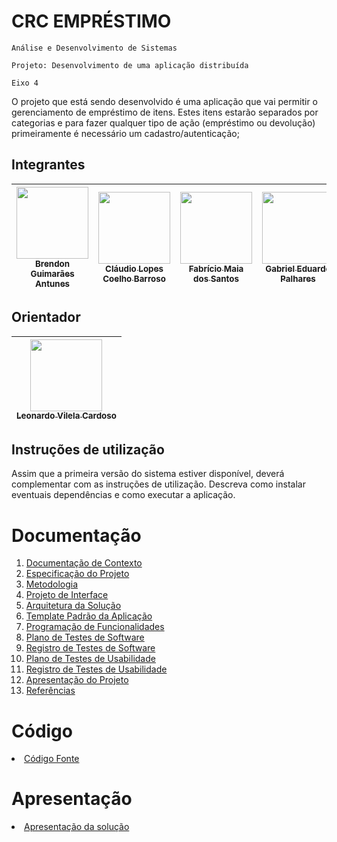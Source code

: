 # CRC EMPRÉSTIMO

`Análise e Desenvolvimento de Sistemas`

`Projeto: Desenvolvimento de uma aplicação distribuída`

`Eixo 4`

O projeto que está sendo desenvolvido é uma aplicação que vai permitir o gerenciamento de empréstimo de itens. Estes itens estarão separados por categorias e para fazer qualquer tipo de ação (empréstimo ou devolução) primeiramente é necessário um cadastro/autenticação; 

## Integrantes

| [<img src="https://avatars.githubusercontent.com/u/57053841?v=4" width=115><br><sub>Brendon Guimarães Antunes</sub>](https://github.com/BrendonGuima) |[<img src="https://avatars.githubusercontent.com/u/115187389?v=4" width=115><br><sub>Cláudio Lopes Coelho Barroso</sub>](https://github.com/ClaudioBarroso) |[<img src="https://avatars.githubusercontent.com/u/114435981?v=4" width=115><br><sub>Fabrício Maia dos Santos</sub>](https://github.com/FabricioMaia) | [<img src="https://avatars.githubusercontent.com/u/34951844?v=4" width=115><br><sub>Gabriel Eduardo Palhares</sub>](https://github.com/minortypo) | [<img src="https://avatars.githubusercontent.com/u/114194318?v=4" width=115><br><sub>Jansem Wallemberg Torquetti Maia</sub>](https://github.com/JansemWall) | [<img src="https://avatars.githubusercontent.com/u/90872650?v=4" width=115><br><sub> Leonardo Moreira Franco de Souza</sub>](https://github.com/LeonardoMFS) |
| :---: | :---: | :---: | :---: | :---: | :---: |

## Orientador

| [<img src="https://avatars.githubusercontent.com/u/100055105?v=4" width=115><br><sub>Leonardo Vilela Cardoso</sub>](https://github.com/lvcardoso)|
| :---: |
## Instruções de utilização

Assim que a primeira versão do sistema estiver disponível, deverá complementar com as instruções de utilização. Descreva como instalar eventuais dependências e como executar a aplicação.

# Documentação

<ol>
<li><a href="docs/01-Documentação de Contexto.md"> Documentação de Contexto</a></li>
<li><a href="docs/02-Especificação do Projeto.md"> Especificação do Projeto</a></li>
<li><a href="docs/03-Metodologia.md"> Metodologia</a></li>
<li><a href="docs/04-Projeto de Interface.md"> Projeto de Interface</a></li>
<li><a href="docs/05-Arquitetura da Solução.md"> Arquitetura da Solução</a></li>
<li><a href="docs/06-Template Padrão da Aplicação.md"> Template Padrão da Aplicação</a></li>
<li><a href="docs/07-Programação de Funcionalidades.md"> Programação de Funcionalidades</a></li>
<li><a href="docs/08-Plano de Testes de Software.md"> Plano de Testes de Software</a></li>
<li><a href="docs/09-Registro de Testes de Software.md"> Registro de Testes de Software</a></li>
<li><a href="docs/10-Plano de Testes de Usabilidade.md"> Plano de Testes de Usabilidade</a></li>
<li><a href="docs/11-Registro de Testes de Usabilidade.md"> Registro de Testes de Usabilidade</a></li>
<li><a href="docs/12-Apresentação do Projeto.md"> Apresentação do Projeto</a></li>
<li><a href="docs/13-Referências.md"> Referências</a></li>
</ol>

# Código

<li><a href="src/README.md"> Código Fonte</a></li>

# Apresentação

<li><a href="presentation/README.md"> Apresentação da solução</a></li>

